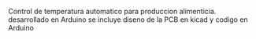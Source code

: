 Control de temperatura automatico para produccion alimenticia.
desarrollado en Arduino
se incluye diseno de la PCB en kicad y codigo en Arduino
